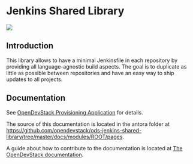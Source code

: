 # Jenkins Shared Library

![](https://github.com/opendevstack/ods-jenkins-shared-library/workflows/ODS%20Library%20Build/badge.svg?branch=master)

## Introduction

This library allows to have a minimal Jenkinsfile in each repository by providing all language-agnostic build aspects. The goal is to duplicate as little as possible between repositories and have an easy way to ship updates to all projects.

## Documentation
See [OpenDevStack Provisioning Application](https://www.opendevstack.org/ods-documentation/ods-jenkins-shared-library/latest/index.html) for details.

The source of this documentation is located in the antora folder at https://github.com/opendevstack/ods-jenkins-shared-library/tree/master/docs/modules/ROOT/pages.

A guide about how to contribute to the documentation is located at [The OpenDevStack documentation](https://www.opendevstack.org/ods-documentation/common/latest/documentation.html).
